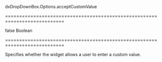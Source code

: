 <!--id-->dxDropDownBox.Options.acceptCustomValue<!--/id-->
===========================================================================
<!--default-->false<!--/default-->
<!--type-->Boolean<!--/type-->
===========================================================================

<!--shortDescription-->
Specifies whether the widget allows a user to enter a custom value.
<!--/shortDescription-->

<!--fullDescription-->

<!--/fullDescription-->
